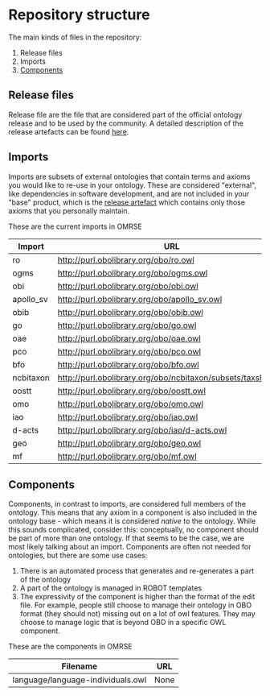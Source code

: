 # Repository structure

The main kinds of files in the repository:

1. Release files
2. Imports
3. [Components](#components)

## Release files
Release file are the file that are considered part of the official ontology release and to be used by the community. A detailed description of the release artefacts can be found [here](https://github.com/INCATools/ontology-development-kit/blob/master/docs/ReleaseArtefacts.md).

## Imports
Imports are subsets of external ontologies that contain terms and axioms you would like to re-use in your ontology. These are considered "external", like dependencies in software development, and are not included in your "base" product, which is the [release artefact](https://github.com/INCATools/ontology-development-kit/blob/master/docs/ReleaseArtefacts.md) which contains only those axioms that you personally maintain.

These are the current imports in OMRSE

| Import | URL | Type |
| ------ | --- | ---- |
| ro | http://purl.obolibrary.org/obo/ro.owl | slme |
| ogms | http://purl.obolibrary.org/obo/ogms.owl | filter |
| obi | http://purl.obolibrary.org/obo/obi.owl | filter |
| apollo_sv | http://purl.obolibrary.org/obo/apollo_sv.owl | filter |
| obib | http://purl.obolibrary.org/obo/obib.owl | filter |
| go | http://purl.obolibrary.org/obo/go.owl | filter |
| oae | http://purl.obolibrary.org/obo/oae.owl | filter |
| pco | http://purl.obolibrary.org/obo/pco.owl | filter |
| bfo | http://purl.obolibrary.org/obo/bfo.owl | slme |
| ncbitaxon | http://purl.obolibrary.org/obo/ncbitaxon/subsets/taxslim.owl | filter |
| oostt | http://purl.obolibrary.org/obo/oostt.owl | filter |
| omo | http://purl.obolibrary.org/obo/omo.owl | mirror |
| iao | http://purl.obolibrary.org/obo/iao.owl | mirror |
| d-acts | http://purl.obolibrary.org/obo/iao/d-acts.owl | filter |
| geo | http://purl.obolibrary.org/obo/geo.owl | filter |
| mf | http://purl.obolibrary.org/obo/mf.owl | filter |

## Components
Components, in contrast to imports, are considered full members of the ontology. This means that any axiom in a component is also included in the ontology base - which means it is considered _native_ to the ontology. While this sounds complicated, consider this: conceptually, no component should be part of more than one ontology. If that seems to be the case, we are most likely talking about an import. Components are often not needed for ontologies, but there are some use cases:

1. There is an automated process that generates and re-generates a part of the ontology
2. A part of the ontology is managed in ROBOT templates
3. The expressivity of the component is higher than the format of the edit file. For example, people still choose to manage their ontology in OBO format (they should not) missing out on a lot of owl features. They may choose to manage logic that is beyond OBO in a specific OWL component.

These are the components in OMRSE

| Filename | URL |
| -------- | --- |
| language/language-individuals.owl | None |
